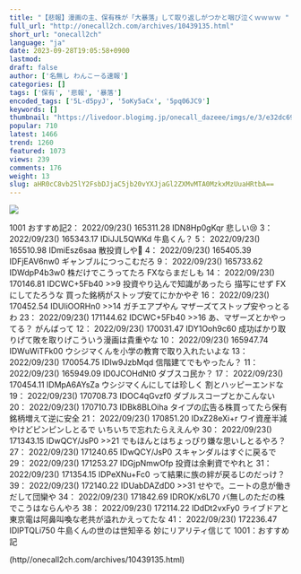 ```yaml
---
title: "【悲報】漫画の主、保有株が「大暴落」して取り返しがつかと咽び泣くｗｗｗｗ "
full_url: "http://onecall2ch.com/archives/10439135.html"
short_url: "onecall2ch"
language: "ja"
date: 2023-09-28T19:05:58+0900
lastmod: 
draft: false
author: ['名無し わんこーる速報']
categories: []
tags: ['保有', '悲報', '暴落']
encoded_tags: ['5L-d5pyJ', '5oKy5aCx', '5pq06JC9']
keywords: []
thumbnail: "https://livedoor.blogimg.jp/onecall_dazeee/imgs/e/3/e32dc69e.jpg"
popular: 710
latest: 1466
trend: 1260
featured: 1073
views: 239
comments: 176
weight: 13
slug: aHR0cC8vb25lY2FsbDJjaC5jb20vYXJjaGl2ZXMvMTA0MzkxMzUuaHRtbA==
---
```


![](https://livedoor.blogimg.jp/onecall_dazeee/imgs/e/3/e32dc69e.jpg)

 1001 おすすめ記2： 2022/09/23() 165311.28 IDN8Hp0gKqr 悲しい😢 3： 2022/09/23() 165343.17 IDiJJL5QWKd 牛島くん？ 5： 2022/09/23() 165510.98 IDmiEsz6saa 散投資しや🥺 4： 2022/09/23() 165405.39 IDFjEAV6nw0 ギャンブルにつっこむだろ 9： 2022/09/23() 165733.62 IDWdpP4b3w0 株だけでこうってたろ FXならまだしも 14： 2022/09/23() 170146.81 IDCWC+5Fb40 >>9 投資やり込んで知識があったら 描写にせず FXにしてたろうな 買った銘柄がストップ安てにかかやぞ 16： 2022/09/23() 170452.54 IDUliOORHn0 >>14 ガチエアプやん マザーズてストップ安やっとるわ 23： 2022/09/23() 171144.62 IDCWC+5Fb40 >>16 あ、マザーズとかやってる？ がんばって 12： 2022/09/23() 170031.47 IDY1Ooh9c60 成功ばかり取りげて敗を取りげこういう漫画は貴重やな 10： 2022/09/23() 165947.74 IDWuWiTFk00 ウシジマくんを小学の教育で取り入れたいよな 13： 2022/09/23() 170054.75 IDIw9JzbMqd 信階建てでもやったん？ 11： 2022/09/23() 165949.09 ID0JCOHdNt0 ダブスコ民か？ 17： 2022/09/23() 170454.11 IDMpA6AYsZa ウシジマくんにしては珍しく 割とハッピーエンドな 19： 2022/09/23() 170708.73 IDOC4qGvzf0 ダブルスコープとかこんない 20： 2022/09/23() 170710.73 IDBk8BLOiha タイプの広告る株買ってたら保有銘柄増えて逆に安全 21： 2022/09/23() 170851.20 IDxZ28eXi+r ワイ資産半減やけどピンピンしとるで いちいちで忘れたらええんや 30： 2022/09/23() 171343.15 IDwQCY/JsP0 >>21 でもほんとはちょっぴり嫌な思いしとるやろ？ 27： 2022/09/23() 171240.65 IDwQCY/JsP0 スキャンダルはすぐに戻るで 29： 2022/09/23() 171253.27 IDGjpNmwOfp 投資は余剰資でやれと 31： 2022/09/23() 171354.15 IDPeXNu+Fc0 って結果に族の絆が戻るじのだっけ？ 39： 2022/09/23() 172140.22 IDUabDAZdD0 >>31 せやで。ニートの息が働きだして団欒や 34： 2022/09/23() 171842.69 IDROK/x6L70 バ無しのただの株でこうはならんやろ 38： 2022/09/23() 172114.22 IDdDt2vxFy0 ライブドアと東京電は阿鼻叫喚な老共が溢れかえってたな 41： 2022/09/23() 172236.47 IDlPTQLi750 牛島くんの世のは世知辛る 妙にリアリティ信じて 1001：おすすめ記

(http//onecall2ch.com/archives/10439135.html)
